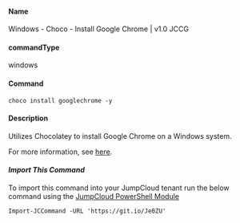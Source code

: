 #### Name

Windows - Choco - Install Google Chrome | v1.0 JCCG

#### commandType

windows

#### Command

```
choco install googlechrome -y
```

#### Description

Utilizes Chocolatey to install Google Chrome on a Windows system.

For more information, see [here](https://chocolatey.org/packages/GoogleChrome).

#### *Import This Command*

To import this command into your JumpCloud tenant run the below command using the [JumpCloud PowerShell Module](https://github.com/TheJumpCloud/support/wiki/Installing-the-JumpCloud-PowerShell-Module)

```
Import-JCCommand -URL 'https://git.io/Je0ZU'
```
